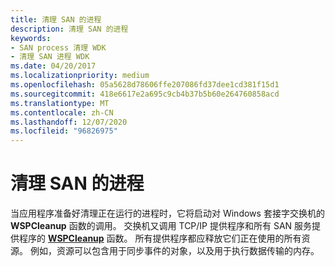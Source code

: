 ```yaml
---
title: 清理 SAN 的进程
description: 清理 SAN 的进程
keywords:
- SAN process 清理 WDK
- 清理 SAN 进程 WDK
ms.date: 04/20/2017
ms.localizationpriority: medium
ms.openlocfilehash: 05a5628d78606ffe207086fd37dee1cd381f15d1
ms.sourcegitcommit: 418e6617e2a695c9cb4b37b5b60e264760858acd
ms.translationtype: MT
ms.contentlocale: zh-CN
ms.lasthandoff: 12/07/2020
ms.locfileid: "96826975"
---
```

# <a name="cleaning-up-a-process-for-a-san"></a>清理 SAN 的进程





当应用程序准备好清理正在运行的进程时，它将启动对 Windows 套接字交换机的 **WSPCleanup** 函数的调用。 交换机又调用 TCP/IP 提供程序和所有 SAN 服务提供程序的 [**WSPCleanup**](/previous-versions/windows/hardware/network/ff566270(v=vs.85)) 函数。 所有提供程序都应释放它们正在使用的所有资源。 例如，资源可以包含用于同步事件的对象，以及用于执行数据传输的内存。

 

